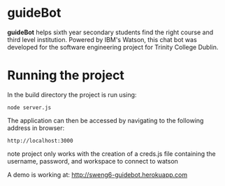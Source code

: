 ﻿# guideBot

**guideBot** helps sixth year secondary students find the right course and third level institution. Powered by IBM's Watson, this chat bot was developed for the software engineering project for Trinity College Dublin.

# Running the project
In the build directory the project is run using:

    node server.js

The application can then be accessed by navigating to the following address in browser:

    http://localhost:3000


note project only works with the creation of a creds.js file containing the username, password, and workspace to connect to watson

A demo is working at: http://sweng6-guidebot.herokuapp.com
